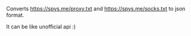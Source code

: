 Converts https://spys.me/proxy.txt and https://spys.me/socks.txt to json format. 

It can be like unofficial api :)